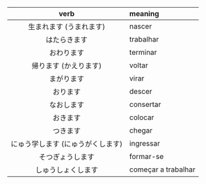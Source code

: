 | verb | meaning |
|:---:|:---|
| 生まれます (うまれます) | nascer |
| はたらきます | trabalhar |
| おわります | terminar |
| 帰ります (かえります) | voltar |
| まがります | virar |
| おります | descer |
| なおします | consertar |
| おきます | colocar |
| つきます | chegar |
| にゅう学します (にゅうがくします)| ingressar |
| そつぎょうします | formar-se |
| しゅうしょくします | começar a trabalhar |